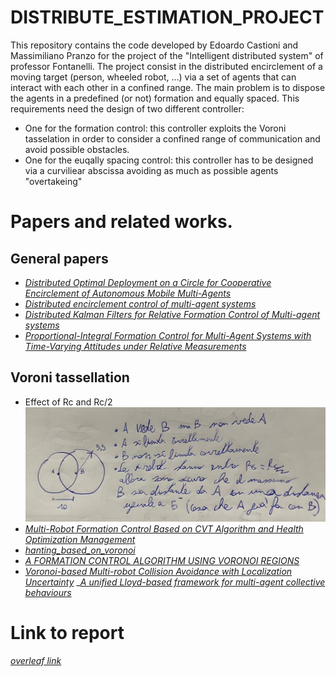 # DISTRIBUTE_ESTIMATION_PROJECT
This repository contains the code developed by Edoardo Castioni and Massimiliano Pranzo for the project of the "Intelligent distributed system" of professor Fontanelli.
The project consist in the distributed encirclement of a moving target (person, wheeled robot, ...) via a set of agents that can interact with each other in a confined range. The main problem is to dispose the agents in a predefined (or not) formation and equally spaced. This requirements need the design of two different controller:
  - One for the formation control: this controller exploits the Voroni tasselation in order to consider a confined range of communication and avoid possible obstacles.
  - One for the euqally spacing control: this controller has to be designed via a curviliear abscissa avoiding as much as possible agents "overtakeing"
   


# Papers and related works.
## General papers
- [_Distributed Optimal Deployment on a Circle for
Cooperative Encirclement of Autonomous
Mobile Multi-Agents_](https://ieeexplore.ieee.org/stamp/stamp.jsp?tp=&arnumber=9044350)
- [_Distributed encirclement control of multi-agent
systems_](https://ieeexplore.ieee.org/stamp/stamp.jsp?tp=&arnumber=7231770)
- [_Distributed Kalman Filters for Relative
Formation Control of Multi-agent systems_](https://arxiv.org/pdf/2110.06332.pdf)
- [_Proportional-Integral Formation Control for Multi-Agent Systems with
Time-Varying Attitudes under Relative Measurements_](https://ieeexplore.ieee.org/stamp/stamp.jsp?tp=&arnumber=8899676)

## Voroni tassellation
- Effect of Rc and Rc/2
![Rs effect](effect_of_Rs.jpg)
- [_Multi-Robot Formation Control Based on CVT Algorithm and Health Optimization Management_](https://www.mdpi.com/2076-3417/12/2/755)
- [_hanting_based_on_voronoi_](https://github.com/wanghuohuo0716/hanting_based_on_voronoi/tree/master)
- [_A FORMATION CONTROL ALGORITHM USING
VORONOI REGIONS_](http://www.diva-portal.org/smash/get/diva2:497416/FULLTEXT01.pdf)
- [_Voronoi-based Multi-robot Collision Avoidance with Localization Uncertainty_](https://ieeexplore.ieee.org/stamp/stamp.jsp?tp=&arnumber=9596826)
_[_A unified Lloyd-based framework for multi-agent collective behaviours_](https://reader.elsevier.com/reader/sd/pii/S092188902200118X?token=B5D1670BA7325F1655FAA961B4F7BDDC9475B8436B0C118C7C6CE9B201E1E65307B84852433BD65F981A5C75C89217F2&originRegion=eu-west-1&originCreation=20230504085906)
# Link to report
[_overleaf link_](https://it.overleaf.com/project/64243c090d15dc331d68df30)
